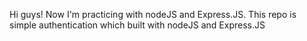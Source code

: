 Hi guys! Now I'm practicing with nodeJS and Express.JS. This repo is simple authentication which built with nodeJS and Express.JS